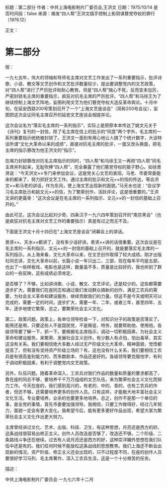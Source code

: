 标题：第二部分
作者：中共上海电影制片厂委员会,王洪文
日期：1975/10/14
是否时间段：false
来源：揭发“四人帮”王洪文插手控制上影阴谋篡党夺权的罪行（1976.12）

正文：

# 第二部分

按：

一九七五年，伟大的领袖和导师毛主席对文艺工作发出了一系列重要指示，批评诗歌、小说、散文等文艺创作和文艺批评数量较少，提出要调整党内的文艺政策，对“四人帮”进行了严厉批评和耐心教育。但是“四人帮”贼心不死，反而变本加厉，严密封锁毛主席的重要指示，疯狂对抗毛主席的严厉批评。“四人帮”和马徐王为了继续控制上海文艺阵地，妄图利用文艺为他们篡党夺权大造反革命舆论。十月中旬，在延安西路200号策划召开了一个“上海文艺座谈会”（简称200号会议），妄图把这次会议同毛主席召开的延安文艺座谈会相提并论。

这次会议名为“落实毛主席的一系列指示”，实际上是原原本本传达了姚文元关于《诗刊》复刊的一封信，除了毛主席在信上的批示的“同意”两个字外，毛主席的一系列重要指示统统被封锁了。王洪文一面别有用心地让人搞了个统计数字，大谈特谈所谓“文化大革命以来的成绩”，直接对抗毛主席的批评，一面又改头换面，把毛主席的指示篡改为他王洪文的“指示”。

在竭力封锁篡改对抗毛主席指示的同时，“四人帮”和马徐王又一再把“四人帮”同毛主席并列起来，无耻吹捧“四人帮”，完全暴露了他们篡党夺权的狼子野心。如徐景贤说：“今天洪文××专门来参加会议，这是党关心文艺的表现。马老、市委常委能来的都来了，努力抓好文艺工作。通过主席的批示和文元××的信的传达，等会洪文××和马老的讲话，作为东风，使上海文艺出现新的面貌。”马天水也说：“会议学习毛主席批示和姚文元××的信，为了繁荣创作，活跃评论，这是很重要的。”王洪文讲的更露骨：“这次会议是在毛主席的一系列指示、文元××的一封信的基础上召开的。”

由此可见，这次会议比起刘少奇、四条汉子一九六四年策划召开的“南京黑会”（也是疯狂对抗毛主席对文艺工作的重要指示）真是有过之而无不及。

下面是王洪文十月十四日在“上海文艺座谈会”闭幕会上的讲话。

景贤××、天水××都讲了，没有多少话好讲。景贤××讲的话很重要。这次会议是在毛主席的一系列指示、文元××的一封信的基础上召开的，就是要落实毛主席的一系列指示。从上海来看，文化大革命以来，在文艺创作取得了较大成绩。刚才出版社同志讲，文化大革命以前，长篇小说一年只出二、三部，现在每年平均是五部，也出了一些样板戏，电影也是这样，数量虽不多，质量是比较好的，我也听到了群众的一些反映，这些成绩必须肯定。

是否够了？不够。比如讲诗歌、小说、散文、文艺评论，还是较少的。这些都需要逐步扩大，需要我们在座同志和通过我们发动群众搞新的创作，满足工农兵的需要，为社会主义革命和建设服务，继续贡献我们的力量。但这不是今天或明天可以完成的，需要一定的时间，逐步扩大，需要一年、二年，或者三年，甚至四年、五年，逐步地使它繁荣，总之，要繁荣社会主义文化。

第二，政策问题。政策上，各单位领导检查一下，对知识分子的政策是否落实了。能用还是用，只要这些人不是国民党，不是叛徒、特务，就要帮助他、使用他。各级领导要了解一下，抓一下。要根据毛主席指示，调动一切积极因素，为社会主义革命和建设服务，来繁荣、发展社会主义创作。有少数人有点怕，怕出毒草，其实这没有关系。我们要相信绝大多数人经过无产阶级文化大革命，精神面貌、觉悟都提高了。但有没有坚持资产阶级立场的？有，这也没有什么关系，我们要相信工农兵是有很高鉴别能力的，而多数剧本、作品还是好的。各级领导要克服怕字，有利于调动积极因素，有利于调整党内文艺政策。

另外，队伍问题。随着革命深入，工农兵对我们作品的数量和质量的要求都高了，靠在座的同志不够，要培养千千万万组成的文艺队伍，来为繁荣社会主义文化而努力工作。今天在座的，我们感到高兴的，有老的、中的、青的，也有工农兵的作者，但还不够，还需要培养更多的创作人员。只有这样，才能极大地丰富社会主义文化生活。专业要培养，业余的也要更多地培养。总之，创作不是那一个单位的事，是全党的事情，首先市委要加强领导。我相信，只要工作做得好，经过几年努力，面貌一定会有更大变化。我希望今后，能有更多更好作品出现，希望大家为繁荣社会主义文化作出更大努力。

主席曾经讲过文化、艺术、出版、科技、卫生，有这种思想，月亮还是西方的好。这条战线很容易出修正主义。创作人员改造是否够了，改造还不够。二个阶级、二条路线斗争还在继续。过去有人说月亮还是西方的好，这种崇洋媚外思想在我们队伍中还是有的。我们任何时候不能放松这条战线的思想教育。我们上海还不断会出现新的情况，资产阶级、修正主义还会出现的，只不过程度不同，在座的创作人员要很好学习马列、毛主席著作，深入工农兵生活，这是一个十分艰苦的任务。

描述：

中共上海电影制片厂委员会
一九七六年十二月

